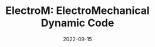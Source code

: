 ---
title: "ElectroM: ElectroMechanical Dynamic Code"
logo: "ElectroM.png"
description: "An easy-to-run Matlab code for simulating the nonlinear dynamics of an electromechanical system."
date: 2022-09-15
website: "https://americocunhajr.github.io/ElectroM"
github: "https://github.com/americocunhajr/ElectroM"
docs: 
download: "https://github.com/americocunhajr/ElectroM/zipball/main"
layout: none
collection: software
---